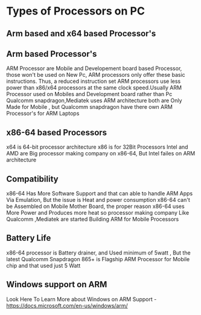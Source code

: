 # Types of Processors on PC 
## Arm based and x64 based Processor's
## Arm based Processor's
ARM Processor are Mobile and Developement board based Processor, those won't be used on New Pc, ARM processors only offer these basic instructions. Thus, a reduced instruction set  ARM processors use less power than x86/x64 processors at the same clock speed.Usually ARM Processor used on Mobiles and Development board rather than Pc
Qualcomm snapdragon,Mediatek uses ARM architecture both are Only Made for Mobile , but Qualcomm snapdragon have there own ARM Processor's for ARM Laptops
## x86-64 based Processors
x64 is 64-bit processor architecture
x86 is for 32Bit Processors
Intel and AMD are Big processor making company on x86-64, But Intel failes on ARM architecture
## Compatibility
x86-64 Has More Software Support and that can able to handle ARM Apps Via Emulation, But the issue is Heat and power consumption
x86-64 can't be Assembled on Mobile Mother Board, the proper reason x86-64 uses More Power and Produces more heat 
so processor making company Like Qualcomm ,Mediatek are started Building ARM for Mobile Processors
## Battery Life
x86-64 processor is Battery drainer, and Used minimum of 5watt , But the latest Qualcomm Snapdragon 865+ is Flagship ARM Processor for Mobile chip and that used just 5 Watt
## Windows support on ARM
Look Here To Learn More about Windows on ARM Support - https://docs.microsoft.com/en-us/windows/arm/
